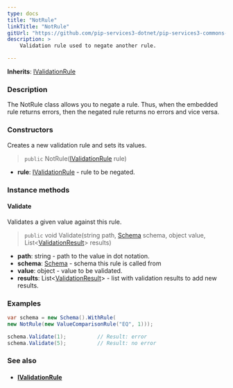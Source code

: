 ```yaml
---
type: docs
title: "NotRule"
linkTitle: "NotRule"
gitUrl: "https://github.com/pip-services3-dotnet/pip-services3-commons-dotnet"
description: >
    Validation rule used to negate another rule.

---
```


**Inherits**: [IValidationRule](../ivalidation_rule)

### Description

The NotRule class allows you to negate a rule. Thus, when the embedded rule returns errors, then the negated rule returns no errors and vice versa.

### Constructors
Creates a new validation rule and sets its values. 

> `public` NotRule([IValidationRule](../ivalidation_rule) rule)

- **rule**: [IValidationRule](../ivalidation_rule) - rule to be negated.


### Instance methods

#### Validate
Validates a given value against this rule.

> `public` void Validate(string path, [Schema](../schema) schema, object value, List<[ValidationResult](../validation_result)> results)

- **path**: string - path to the value in dot notation.
- **schema**: [Schema](../schema) - schema this rule is called from
- **value**: object - value to be validated.
- **results**: List<[ValidationResult](../validation_result)> - list with validation results to add new results.


### Examples
```cs
var schema = new Schema().WithRule(
new NotRule(new ValueComparisonRule("EQ", 1)));

schema.Validate(1);          // Result: error
schema.Validate(5);          // Result: no error

```

### See also
- #### [IValidationRule](../ivalidation_rule)
